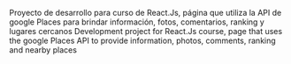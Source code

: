 Proyecto de desarrollo para curso de React.Js, página que utiliza la API de google Places para brindar información, fotos, comentarios, ranking y lugares cercanos
Development project for React.Js course, page that uses the google Places API to provide information, photos, comments, ranking and nearby places